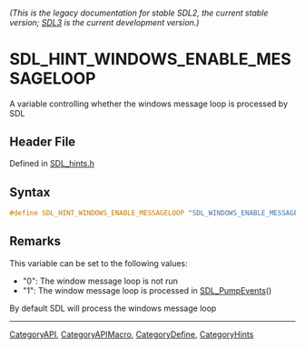 ###### (This is the legacy documentation for stable SDL2, the current stable version; [SDL3](https://wiki.libsdl.org/SDL3/) is the current development version.)
# SDL_HINT_WINDOWS_ENABLE_MESSAGELOOP

A variable controlling whether the windows message loop is processed by SDL

## Header File

Defined in [SDL_hints.h](https://github.com/libsdl-org/SDL/blob/SDL2/include/SDL_hints.h)

## Syntax

```c
#define SDL_HINT_WINDOWS_ENABLE_MESSAGELOOP "SDL_WINDOWS_ENABLE_MESSAGELOOP"
```

## Remarks

This variable can be set to the following values:

- "0": The window message loop is not run
- "1": The window message loop is processed in
  [SDL_PumpEvents](SDL_PumpEvents)()

By default SDL will process the windows message loop

----
[CategoryAPI](CategoryAPI), [CategoryAPIMacro](CategoryAPIMacro), [CategoryDefine](CategoryDefine), [CategoryHints](CategoryHints)



